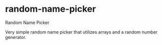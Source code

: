 # random-name-picker
Random Name Picker

Very simple random name picker that utilizes arrays and a random number generator.
